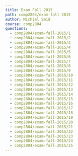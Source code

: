 ```yaml
---
title: Exam Fall 2015
path: comp2804/exam-fall-2015
author: Michiel Smid
course: comp2804
questions:
  - comp2804/exam-fall-2015/1
  - comp2804/exam-fall-2015/2
  - comp2804/exam-fall-2015/3
  - comp2804/exam-fall-2015/4
  - comp2804/exam-fall-2015/5
  - comp2804/exam-fall-2015/6
  - comp2804/exam-fall-2015/7
  - comp2804/exam-fall-2015/8
  - comp2804/exam-fall-2015/9
  - comp2804/exam-fall-2015/10
  - comp2804/exam-fall-2015/11
  - comp2804/exam-fall-2015/12
  - comp2804/exam-fall-2015/13
  - comp2804/exam-fall-2015/14
  - comp2804/exam-fall-2015/15
  - comp2804/exam-fall-2015/16
  - comp2804/exam-fall-2015/17
  - comp2804/exam-fall-2015/18
  - comp2804/exam-fall-2015/19
  - comp2804/exam-fall-2015/20
  - comp2804/exam-fall-2015/21
  - comp2804/exam-fall-2015/22
  - comp2804/exam-fall-2015/23
  - comp2804/exam-fall-2015/24
  - comp2804/exam-fall-2015/25
---
```

